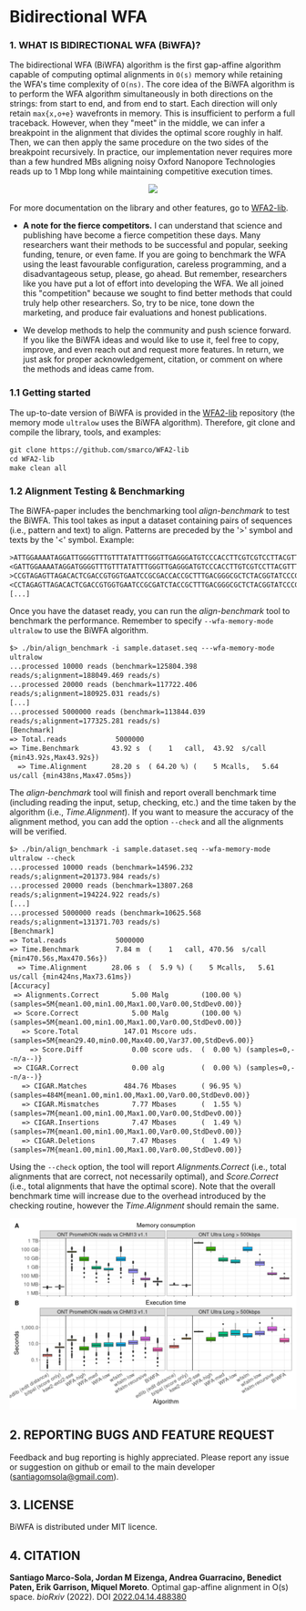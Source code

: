 # Bidirectional WFA

### 1. WHAT IS BIDIRECTIONAL WFA (BiWFA)?

The bidirectional WFA (BiWFA) algorithm is the first gap-affine algorithm capable of computing optimal alignments in `O(s)` memory while retaining the WFA's time complexity of `O(ns)`.
The core idea of the BiWFA algorithm is to perform the WFA algorithm simultaneously in both directions on the strings: from start to end, and from end to start.
Each direction will only retain `max{x,o+e}` wavefronts in memory.
This is insufficient to perform a full traceback.
However, when they "meet" in the middle, we can infer a breakpoint in the alignment that divides the optimal score roughly in half.
Then, we can then apply the same procedure on the two sides of the breakpoint recursively.
In practice, our implementation never requires more than a few hundred MBs aligning noisy Oxford Nanopore Technologies reads up to 1 Mbp long while maintaining competitive execution times.

<p align = "center">
<img src = "img/biwfa.png" width="300px">
</p>


For more documentation on the library and other features, go to [WFA2-lib](https://github.com/smarco/WFA2-lib).

- **A note for the fierce competitors.** I can understand that science and publishing have become a fierce competition these days. Many researchers want their methods to be successful and popular, seeking funding, tenure, or even fame. If you are going to benchmark the WFA using the least favourable configuration, careless programming, and a disadvantageous setup, please, go ahead. But remember, researchers like you have put a lot of effort into developing the WFA. We all joined this "competition" because we sought to find better methods that could truly help other researchers. So, try to be nice, tone down the marketing, and produce fair evaluations and honest publications. 


- We develop methods to help the community and push science forward. If you like the BiWFA ideas and would like to use it, feel free to copy, improve, and even reach out and request more features. In return, we just ask for proper acknowledgement, citation, or comment on where the methods and ideas came from.

### 1.1 Getting started

The up-to-date version of BiWFA is provided in the [WFA2-lib](https://github.com/smarco/WFA2-lib) repository (the memory mode `ultralow` uses the BiWFA algorithm).
Therefore, git clone and compile the library, tools, and examples:

```
git clone https://github.com/smarco/WFA2-lib
cd WFA2-lib
make clean all
```

### 1.2 Alignment Testing & Benchmarking

The BiWFA-paper includes the benchmarking tool *align-benchmark* to test the BiWFA.
This tool takes as input a dataset containing pairs of sequences (i.e., pattern and text) to align.
Patterns are preceded by the '>' symbol and texts by the '<' symbol.
Example:

```
>ATTGGAAAATAGGATTGGGGTTTGTTTATATTTGGGTTGAGGGATGTCCCACCTTCGTCGTCCTTACGTTTCCGGAAGGGAGTGGTTAGCTCGAAGCCCA
<GATTGGAAAATAGGATGGGGTTTGTTTATATTTGGGTTGAGGGATGTCCCACCTTGTCGTCCTTACGTTTCCGGAAGGGAGTGGTTGCTCGAAGCCCA
>CCGTAGAGTTAGACACTCGACCGTGGTGAATCCGCGACCACCGCTTTGACGGGCGCTCTACGGTATCCCGCGATTTGTGTACGTGAAGCAGTGATTAAAC
<CCTAGAGTTAGACACTCGACCGTGGTGAATCCGCGATCTACCGCTTTGACGGGCGCTCTACGGTATCCCGCGATTTGTGTACGTGAAGCGAGTGATTAAAC
[...]
```

Once you have the dataset ready, you can run the *align-benchmark* tool to benchmark the performance.
Remember to specify `--wfa-memory-mode ultralow` to use the BiWFA algorithm.

```
$> ./bin/align_benchmark -i sample.dataset.seq ---wfa-memory-mode ultralow
...processed 10000 reads (benchmark=125804.398 reads/s;alignment=188049.469 reads/s)
...processed 20000 reads (benchmark=117722.406 reads/s;alignment=180925.031 reads/s)
[...]
...processed 5000000 reads (benchmark=113844.039 reads/s;alignment=177325.281 reads/s)
[Benchmark]
=> Total.reads            5000000
=> Time.Benchmark        43.92 s  (    1   call,  43.92  s/call {min43.92s,Max43.92s})
  => Time.Alignment      28.20 s  ( 64.20 %) (    5 Mcalls,   5.64 us/call {min438ns,Max47.05ms})
```

The *align-benchmark* tool will finish and report overall benchmark time (including reading the input, setup, checking, etc.) and the time taken by the algorithm (i.e., *Time.Alignment*).
If you want to measure the accuracy of the alignment method, you can add the option `--check` and all the alignments will be verified. 

```
$> ./bin/align_benchmark -i sample.dataset.seq --wfa-memory-mode ultralow --check
...processed 10000 reads (benchmark=14596.232 reads/s;alignment=201373.984 reads/s)
...processed 20000 reads (benchmark=13807.268 reads/s;alignment=194224.922 reads/s)
[...]
...processed 5000000 reads (benchmark=10625.568 reads/s;alignment=131371.703 reads/s)
[Benchmark]
=> Total.reads            5000000
=> Time.Benchmark         7.84 m  (    1   call, 470.56  s/call {min470.56s,Max470.56s})
  => Time.Alignment      28.06 s  (  5.9 %) (    5 Mcalls,   5.61 us/call {min424ns,Max73.61ms})
[Accuracy]
 => Alignments.Correct        5.00 Malg        (100.00 %) (samples=5M{mean1.00,min1.00,Max1.00,Var0.00,StdDev0.00)}
 => Score.Correct             5.00 Malg        (100.00 %) (samples=5M{mean1.00,min1.00,Max1.00,Var0.00,StdDev0.00)}
   => Score.Total           147.01 Mscore uds.            (samples=5M{mean29.40,min0.00,Max40.00,Var37.00,StdDev6.00)}
     => Score.Diff            0.00 score uds.  (  0.00 %) (samples=0,--n/a--)}
 => CIGAR.Correct             0.00 alg         (  0.00 %) (samples=0,--n/a--)}
   => CIGAR.Matches         484.76 Mbases      ( 96.95 %) (samples=484M{mean1.00,min1.00,Max1.00,Var0.00,StdDev0.00)}
   => CIGAR.Mismatches        7.77 Mbases      (  1.55 %) (samples=7M{mean1.00,min1.00,Max1.00,Var0.00,StdDev0.00)}
   => CIGAR.Insertions        7.47 Mbases      (  1.49 %) (samples=7M{mean1.00,min1.00,Max1.00,Var0.00,StdDev0.00)}
   => CIGAR.Deletions         7.47 Mbases      (  1.49 %) (samples=7M{mean1.00,min1.00,Max1.00,Var0.00,StdDev0.00)}
```

Using the `--check` option, the tool will report *Alignments.Correct* (i.e., total alignments that are correct, not necessarily optimal), and *Score.Correct* (i.e., total alignments that have the optimal score).
Note that the overall benchmark time will increase due to the overhead introduced by the checking routine, however the *Time.Alignment* should remain the same.

<p align = "center">
<img src = "img/results.png" width="750px">
</p>

## 2. REPORTING BUGS AND FEATURE REQUEST

Feedback and bug reporting is highly appreciated. Please report any issue or suggestion on github or email to the main developer (santiagomsola@gmail.com).

## 3. LICENSE

BiWFA is distributed under MIT licence.

## 4. CITATION

**Santiago Marco-Sola, Jordan M Eizenga, Andrea Guarracino, Benedict Paten, Erik Garrison, Miquel Moreto**. Optimal gap-affine alignment in O(s) space.  _bioRxiv_  (2022). DOI [2022.04.14.488380](https://doi.org/10.1101/2022.04.14.488380)



